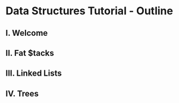 # Data Structures Tutorial - Outline
## I. Welcome
## II. Fat $tacks
## III. Linked Lists
## IV. Trees